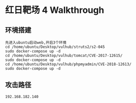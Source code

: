 # 红日靶场 4 Walkthrough

## 环境搭建


```shell
先进入ubuntu启动web,开启3个环境
cd /home/ubuntu/Desktop/vulhub/struts2/s2-045
sudo docker-compose up -d
cd /home/ubuntu/Desktop/vulhub/tomcat/CVE-2017-12615/
sudo docker-compose up -d
cd /home/ubuntu/Desktop/vulhub/phpmyadmin/CVE-2018-12613/
sudo docker-compose up -d
```


## 攻击路径


`192.168.182.140`

